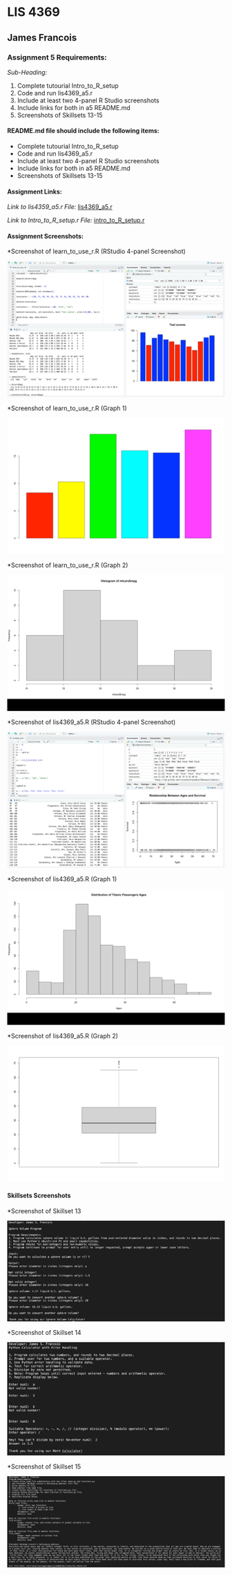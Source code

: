 # LIS 4369 

## James Francois

### Assignment 5 Requirements:

*Sub-Heading:*

1. Complete tutourial Intro_to_R_setup
2. Code and run lis4369_a5.r
3. Include at least two 4-panel R Studio screenshots
4. Include links for both in a5 README.md
5. Screenshots of Skillsets 13-15

#### README.md file should include the following items:

* Complete tutourial Intro_to_R_setup
* Code and run lis4369_a5.r
* Include at least two 4-panel R Studio screenshots
* Include links for both in a5 README.md
* Screenshots of Skillsets 13-15

#### Assignment Links:

*Link to lis4359_a5.r File:*
[lis4369_a5.r](lis4369_a5.R)

*Link to Intro_to_R_setup.r File:*
[intro_to_R_setup.r](learn_to_use_r.R)

#### Assignment Screenshots:

*Screenshot of learn_to_use_r.R (RStudio 4-panel Screenshot) 

![4 Panels](img/tutorial.png)

*Screenshot of learn_to_use_r.R (Graph 1)

![Graph 1](img/a5_3.png)

*Screenshot of learn_to_use_r.R (Graph 2)

![Graph 2](img/a5_4.png)

*Screenshot of lis4369_a5.R (RStudio 4-panel Screenshot) 

![4 panels](img/a5.png)

*Screenshot of lis4369_a5.R (Graph 1)

![Graph 1](img/a5_1.png)

*Screenshot of lis4369_a5.R (Graph 2)

![Graph 2](img/a5_2.png)

#### Skillsets Screenshots

*Screenshot of Skillset 13 

![Skillset 13](img/skillset13.png)

*Screenshot of Skillset 14

![Skillset 14](img/skillset14.png)

*Screenshot of Skillset 15

![Skillset 15](img/skillset15.png)





